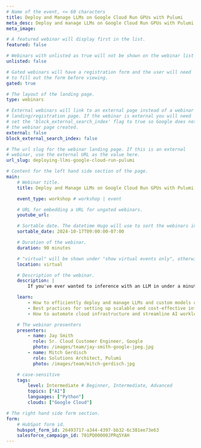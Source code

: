 ```yaml
---
# Name of the event, <= 60 characters
title: Deploy and Manage LLMs on Google Cloud Run GPUs with Pulumi
meta_desc: Deploy and manage LLMs on Google Cloud Run GPUs with Pulumi. Join our workshop to explore scalable, cost-effective infrastructure for fast LLM inference.
meta_image:

# A featured webinar will display first in the list.
featured: false

# Webinars with unlisted as true will not be shown on the webinar list
unlisted: false

# Gated webinars will have a registration form and the user will need
# to fill out the form before viewing.
gated: true

# The layout of the landing page.
type: webinars

# External webinars will link to an external page instead of a webinar
# landing/registration page. If the webinar is external you will need
# set the 'block_external_search_index' flag to true so Google does not index
# the webinar page created.
external: false
block_external_search_index: false

# The url slug for the webinar landing page. If this is an external
# webinar, use the external URL as the value here.
url_slug: deploying-llms-google-cloud-run-pulumi

# Content for the left hand side section of the page.
main:
    # Webinar title.
    title: Deploy and Manage LLMs on Google Cloud Run GPUs with Pulumi

    event_type: workshop # workshop | event

    # URL for embedding a URL for ungated webinars.
    youtube_url:

    # Sortable date. The datetime Hugo will use to sort the webinars in date order.
    sortable_date: 2024-10-17T09:00:00-07:00

    # Duration of the webinar.
    duration: 90 minutes

    # "virtual" will be shown under "show virtual events only", otherwise shown as City, State (seattle, wa)
    location: virtual

    # Description of the webinar.
    description: |
        If you've ever wanted to inference with an LLM in under a minute while paying only for what you consume, then Google Cloud Run GPUs are for you! In this hands-on workshop, we will demonstrate how Pulumi can seamlessly stand up an environment for deploying your LLMs and custom models on Google Cloud Run GPUs. Participants will learn how to create scalable, cost-efficient infrastructure that allows for rapid LLM inference, leveraging the power of Pulumi to automate and manage their deployments. Whether you're deploying pre-trained LLMs or custom models, this workshop will provide the tools and knowledge you need to optimize your AI workloads on the cloud.

    learn:
        - How to efficiently deploy and manage LLMs and custom models on Google Cloud Run GPUs.
        - Best practices for setting up scalable and cost-effective infrastructure for fast LLM inference.
        - How to automate cloud infrastructure and streamline AI workload management using Pulumi.

    # The webinar presenters
    presenters:
        - name: Jay Smith
          role: Sr. Cloud Customer Engineer, Google
          photo: /images/team/jay-smith-google-jpeg.jpg
        - name: Mitch Gerdisch
          role: Solutions Architect, Pulumi
          photo: /images/team/mitch-gerdisch.jpg

    # case-sensitive
    tags:
        level: Intermediate # Beginner, Intermediate, Advanced
        topics: ["AI"]
        languages: ["Python"]
        clouds: ["Google Cloud"]

# The right hand side form section.
form:
    # HubSpot form id.
    hubspot_form_id: 26493717-a344-4397-bb32-6c381ee73e63
    salesforce_campaign_id: 701PQ00000JPRq5YAH
---
```


